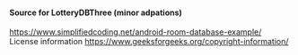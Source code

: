 #### Source for LotteryDBThree (minor adpations)
https://www.simplifiedcoding.net/android-room-database-example/
  License information https://www.geeksforgeeks.org/copyright-information/

